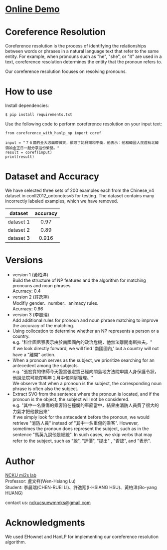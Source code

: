 # [Online Demo](http://140.116.245.147:7432/)

# Coreference Resolution
Coreference resolution is the process of identifying the relationships between words or phrases in a natural language text that refer to the same entity. For example, when pronouns such as "he", "she", or "it" are used in a text, coreference resolution determines the entity that the pronoun refers to.

Our coreference resolution focuses on resolving pronouns.

# How to use
Install dependencies:
```
$ pip install requirements.txt
```
Use the following code to perform coreference resolution on your input text:
```
from coreference_with_hanlp_np import coref

input = "７６歲的金大忠面帶微笑，領取了諾貝爾和平獎，他表示：他和韓國人民還有北韓領袖金正日一起分享這份榮譽。"
result = coref(input)
print(result)
```

# Dataset and Accuracy
We have selected three sets of 200 examples each from the Chinese_v4 dataset in conll2012_ontonotesv5 for testing. The dataset contains many incorrectly labeled examples, which we have removed.

| dataset       | accuracy |
| ------------- |:-------------:|
| dataset 1     | 0.97          |
| dataset 2     | 0.89          |
| dataset 3     | 0.916         |

# Versions
- version 1 (黃柏洋)  
Build the structure of NP features and the algorithm for matching pronouns and noun phrases.  
Acurracy: 0.4
- version 2 (許逸翔)  
Modifiy gender、number、animacy rules.  
Acurracy: 0.66
- version 3 (李晨瑞)  
Add additional rules for pronoun and noun phrase matching to improve the accuracy of the matching.
 - Using collocation to determine whether an NP represents a person or a country.  
    e.g. "科什圖尼察表示由於南國國內的政治危機，他無法離開南斯拉夫。"  
    If we look directly forward, we will find '南國國內,' but a country will not have a "離開" action.
 - When a pronoun serves as the subject, we prioritize searching for an antecedent among the subjects.  
    e.g. "張宏寶的律師今天證實張宏寶已經向關島地方法院申請人身保護令狀，他說法院可能在明年１月中旬開庭審理。"  
    We observe that when a pronoun is the subject, the corresponding noun phrase is often also the subject.
 - Extract SVO from the sentence where the pronoun is located, and if the pronoun is the object, the subject will not be considered.  
    e.g. "其中一名重傷的乘客陷在撞爛的車廂當中，結果由消防人員費了很大的力氣才把他救出來"  
    If we simply look for the antecedent before the pronoun, we would retrieve "消防人員" instead of "其中一名重傷的乘客". However, sometimes the pronoun does represent the subject, such as in the sentence "馬英九說他是總統". In such cases, we skip verbs that may refer to the subject, such as "說", "評價", "提出" , "否認", and "表示".

# Author
[NCKU mi2s lab](https://wmmks.csie.ncku.edu.tw/)  
Professor: 盧文祥(Wen-Hsiang Lu)   
Student: 李晨瑞(CHEN-RUEI LI)、許逸翔(I-HSIANG HSU)、黃柏洋(Bo-yang HUANG)

contact us: nckucsuewmmks@gmail.com

# Acknowledgments
We used EHownet and HanLP for implementing our coreference resolution algorithm.
